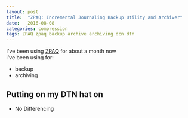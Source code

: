 ```yaml
---
layout: post
title:  "ZPAQ: Incremental Journaling Backup Utility and Archiver"
date:   2016-08-08
categories: compression
tags: ZPAQ zpaq backup archive archiving dcn dtn
---
```

I've been using [ZPAQ](http://mattmahoney.net/dc/zpaq.html) for about a month now  
i've been using for:  

* backup
* archiving

## Putting on my DTN hat on
* No Differencing
